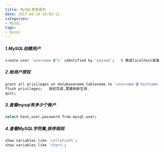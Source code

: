 ```yaml
---
title: MySQL常用语句
date: 2017-04-19 19:03:11
categories:
- MySQL
tags:
- mysql
---
```

<!-- more -->
##### 1.MySQL创建用户

```bash
create user 'username'@'%' identified by 'passwd';   % 换成localhost或者127.0.0.1,就只能本地登录了.
```

##### 2.给用户授权

```bash
grant all privileges on databasename.tablename to 'username'@'hostname' identified by 'passwd'with grant option;   all代表所有权限,withgrant option代表该用户可以给其他用户也进行授权操作.
flush privileges;   授权完成,需要刷新生效.
quit;
```

##### 3.查看mysql有多少个账户
```bash
select host,user,password from mysql.user;
```

##### 4.查看MySQL字符集,排序规则
```bash
show variables like 'collation%';
show variables like 'char%';
```

